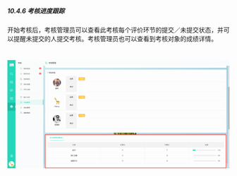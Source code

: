 ##### 10.4.6 考核进度跟踪

开始考核后，考核管理员可以查看此考核每个评价环节的提交／未提交状态，并可以提醒未提交的人提交考核。考核管理员也可以查看到考核对象的成绩详情。

# ![](/assets/10.4.6考核进度跟踪.png)
